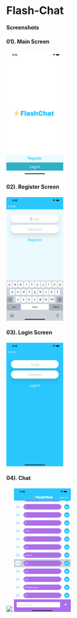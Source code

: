 # Flash-Chat


<b>Screenshots</b>

<h4>01). Main Screen</h4>
 <img src="https://github.com/MalingaBandara/FireChat-iOS/blob/main/main.png" width="150vh" >


<h4>02). Register Screen</h4>
 <img src="https://github.com/MalingaBandara/FireChat-iOS/blob/main/reg.png" width="150vh" >

<h4>03). Login Screen</h4>
 <img src="https://github.com/MalingaBandara/FireChat-iOS/blob/main/login.png" width="150vh" >

<h4>04). Chat</h4>
<img src="https://github.com/MalingaBandara/FireChat-iOS/blob/main/chat.gif" width="150vh" >
<img src="https://github.com/MalingaBandara/FireChat-iOS/blob/main/%20Chat.png" width="150vh" >
